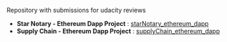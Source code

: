Repository with submissions for udacity reviews

- **Star Notary - Ethereum Dapp Project** : [starNotary_ethereum_dapp](./starNotary_ethereum_dapp)
- **Supply Chain - Ethereum Dapp Project** : [supplyChain_ethereum_dapp](./supplyChain_ethereum_dapp)
